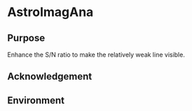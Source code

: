 # AstroImagAna
## Purpose
Enhance the S/N ratio to make the relatively weak line visible.

## Acknowledgement  

## Environment  
